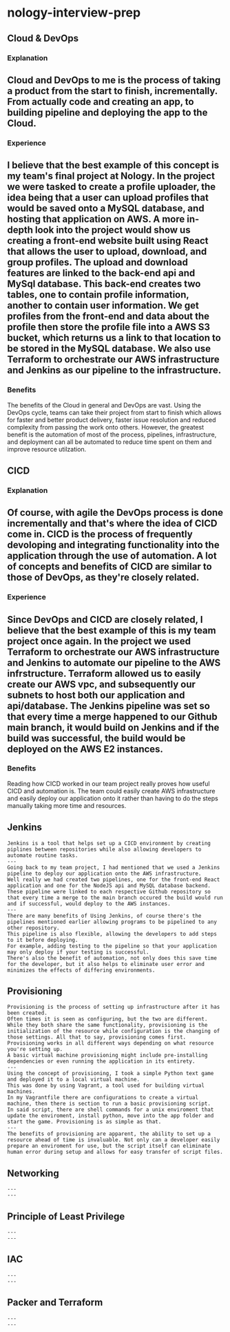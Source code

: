 # nology-interview-prep
## Cloud & DevOps
### Explanation
Cloud and DevOps to me is the process of taking a product from the start to finish, incrementally. 
From actually code and creating an app, to building pipeline and deploying the app to the Cloud.
---
### Experience
I believe that the best example of this concept is my team's final project at Nology. 
In the project we were tasked to create a profile uploader, the idea being that a user can upload profiles that would be saved onto a MySQL database, and hosting that application on AWS. 
A more in-depth look into the project would show us creating a front-end website built using React that allows the user to upload, download, and group profiles. 
The upload and download features are linked to the back-end api and MySql database. 
This back-end creates two tables, one to contain profile information, another to contain user information. 
We get profiles from the front-end and data about the profile then store the profile file into a AWS S3 bucket, which returns us a link to that location to be stored in the MySQL database. 
We also use Terraform to orchestrate our AWS infrastructure and Jenkins as our pipeline to the infrastructure.
---
### Benefits
The benefits of the Cloud in general and DevOps are vast. 
Using the DevOps cycle, teams can take their project from start to finish which allows for faster and better product delivery, faster issue resolution and reduced complexity from passing the work onto others. However, the greatest benefit is the automation of most of the process, pipelines, infrastructure, and deployment can all be automated to reduce time spent on them and improve resource utilzation.

## CICD
### Explanation
Of course, with agile the DevOps process is done incrementally and that's where the idea of CICD come in. 
CICD is the process of frequently devoloping and integrating functionality into the application through the use of automation. 
A lot of concepts and benefits of CICD are similar to those of DevOps, as they're closely related.
---
### Experience
Since DevOps and CICD are closely related, I believe that the best example of this is my team project once again. 
In the project we used Terraform to orchestrate our AWS infrastructure and Jenkins to automate our pipeline to the AWS infrstructure. 
Terraform allowed us to easily create our AWS vpc, and subsequently our subnets to host both our application and api/database. 
The Jenkins pipeline was set so that every time a merge happened to our Github main branch, it would build on Jenkins and if the build was successful, the build would be deployed on the AWS E2 instances. 
---
### Benefits
Reading how CICD worked in our team project really proves how useful CICD and automation is. 
The team could easily create AWS infrastructure and easily deploy our application onto it rather than having to do the steps manually taking more time and resources.

## Jenkins
    Jenkins is a tool that helps set up a CICD environment by creating piplines between repositories while also allowing developers to automate routine tasks. 
    ---
    Going back to my team project, I had mentioned that we used a Jenkins pipeline to deploy our application onto the AWS infrastructure.
    Well really we had created two pipelines, one for the front-end React application and one for the NodeJS api and MySQL database backend.
    These pipeline were linked to each respective Github repository so that every time a merge to the main branch occured the build would run and if successful, would deploy to the AWS instances.  
    ---
    There are many benefits of Using Jenkins, of course there's the pipelines mentioned earlier allowing programs to be pipelined to any other repository. 
    This pipeline is also flexible, allowing the developers to add steps to it before deploying. 
    For example, adding testing to the pipeline so that your application may only deploy if your testing is successful. 
    There's also the benefit of automation, not only does this save time for the developer, but it also helps to eliminate user error and minimizes the effects of differing environments.

## Provisioning
    Provisioning is the process of setting up infrastructure after it has been created.
    Often times it is seen as configuring, but the two are different.
    While they both share the same functionality, provisioning is the initialization of the resource while configuration is the changing of those settings. All that to say, provisioning comes first. 
    Provisioning works in all different ways depending on what resource you're setting up.
    A basic virtual machine provisioning might include pre-installing dependencies or even running the application in its entirety. 
    ---
    Using the concept of provisioning, I took a simple Python text game and deployed it to a local virtual machine. 
    This was done by using Vagrant, a tool used for building virtual machines. 
    In my Vagrantfile there are configurations to create a virtual machine, then there is section to run a basic provisioning script.
    In said script, there are shell commands for a unix enviroment that update the enviroment, install python, move into the app folder and start the game. Provisioning is as simple as that. 
    ---
    The benefits of provisioning are apparent, the ability to set up a resource ahead of time is invaluable. Not only can a developer easily prepare an enviroment for use, but the script itself can eliminate human error during setup and allows for easy transfer of script files.
## Networking
    ---
    ---

## Principle of Least Privilege
    ---
    ---


## IAC
    ---
    ---


## Packer and Terraform
    ---
    ---

